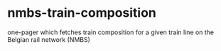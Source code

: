# nmbs-train-composition
one-pager which fetches train composition for a given train line on the Belgian rail network (NMBS)
